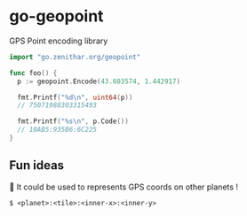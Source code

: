# go-geopoint

GPS Point encoding library

```go
import "go.zenithar.org/geopoint"

func foo() {
  p := geopoint.Encode(43.603574, 1.442917)

  fmt.Printf("%d\n", uint64(p))
  // 75071988303315493

  fmt.Printf("%s\n", p.Code())
  // 10AB5:935B6:6C225
}
```

## Fun ideas

:star2: It could be used to represents GPS coords on other planets !

```
$ <planet>:<tile>:<inner-x>:<inner-y>
```


